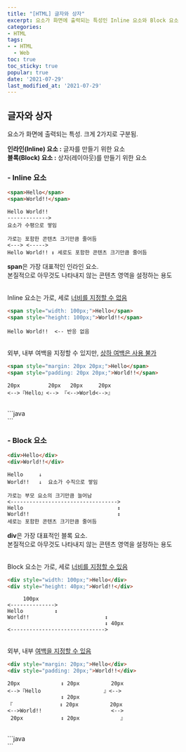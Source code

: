 ```yaml
---
title: "[HTML] 글자와 상자"
excerpt: 요소가 화면에 출력되는 특성인 Inline 요소와 Block 요소
categories:
- HTML
tags:
- - HTML
  - Web
toc: true
toc_sticky: true
popular: true
date: '2021-07-29'
last_modified_at: '2021-07-29'
---
```


## 글자와 상자

요소가 화면에 출력되는 특성. 크게 2가지로 구분됨.

**인라인(Inline) 요소 :** 글자를 만들기 위한 요소<br>
**블록(Block) 요소 :** 상자(레이아웃)를 만들기 위한 요소

### - Inline 요소

```html
<span>Hello</span>
<span>World!!</span>
```
```
Hello World!!
------------->
요소가 수평으로 쌓임

가로는 포함한 콘텐츠 크기만큼 줄어듬
<---> <----->
Hello World!! ↕ 세로도 포함한 콘텐츠 크기만큼 줄어듬
```

**span**은 가장 대표적인 인라인 요소.<br>
본질적으로 아무것도 나타내지 않는 콘텐츠 영역을 설정하는 용도<br>

<br>
Inline 요소는 가로, 세로 <u>너비를 지정할 수 없음</u>

```html
<span style="width: 100px;">Hello</span>
<span style="height: 100px;">World!!</span>
```
```
Hello World!!  <-- 반응 없음
```

<br>
외부, 내부 여백을 지정할 수 있지만, <u>상하 여백은 사용 불가</u>

```html
<span style="margin: 20px 20px;">Hello</span>
<span style="padding: 20px 20px;">World!!</span>
```
```
20px         20px   20px     20px
<-->『Hello』<--> 『<-->World<-->』
```

<br>
```java
<span><div></div></span>    <!-- Inline 요소 안에 Block 요소 사용 불가 -->
<span><span></span></span>  <!-- Inline 요소 안에 Inline 요소 사용 가능 -->
```

<br>

### - Block 요소

```html
<div>Hello</div>
<div>World!!</div>
```
```
Hello     ↓
World!!   ↓  요소가 수직으로 쌓임

가로는 부모 요소의 크기만큼 늘어남
<---------------------------------->
Hello                              ↕
World!!                            ↕
세로는 포함한 콘텐츠 크기만큼 줄어듬
```

**div**은 가장 대표적인 블록 요소.<br>
본질적으로 아무것도 나타내지 않는 콘텐츠 영역을 설정하는 용도<br>

<br>
Block 요소는 가로, 세로 <u>너비를 지정할 수 있음</u>

```html
<div style="width: 100px;">Hello</div>
<div style="height: 40px;">World!!</div>
```
```
     100px
<-------------->
Hello          ↕
World!!                        ↕
                               ↕ 40px
<------------------------------>
```

<br>
외부, 내부 <u>여백을 지정할 수 있음</u>

```html
<div style="margin: 20px;">Hello</div>
<div style="padding: 20px;">World!!</div>
```
```
20px             ↕ 20px          20px
<-->『Hello                    』<-->
                 ↕ 20px
『               ↕ 20px          20px
<-->World!!                      <-->
 20px            ↕ 20px             』
```

<br>
```java
<div><div></div></div>    <!-- Block 요소 안에 Block 요소 사용 불가 -->
<div><span></span></div>  <!-- Block 요소 안에 Inline 요소 사용 가능 -->
```


